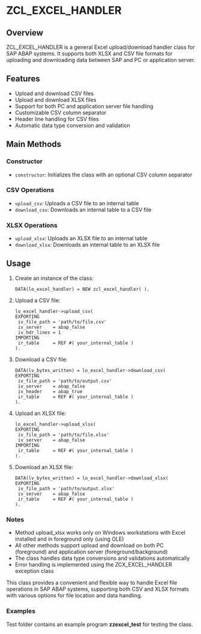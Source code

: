 # ZCL_EXCEL_HANDLER

## Overview

ZCL_EXCEL_HANDLER is a general Excel upload/download handler class for SAP ABAP systems. It supports both XLSX and CSV file formats for uploading and downloading data between SAP and PC or application server.

## Features

- Upload and download CSV files
- Upload and download XLSX files
- Support for both PC and application server file handling
- Customizable CSV column separator
- Header line handling for CSV files
- Automatic data type conversion and validation

## Main Methods

### Constructor

- `constructor`: Initializes the class with an optional CSV column separator

### CSV Operations

- `upload_csv`: Uploads a CSV file to an internal table
- `download_csv`: Downloads an internal table to a CSV file

### XLSX Operations

- `upload_xlsx`: Uploads an XLSX file to an internal table
- `download_xlsx`: Downloads an internal table to an XLSX file

## Usage

1. Create an instance of the class:

   ```abap
   DATA(lo_excel_handler) = NEW zcl_excel_handler( ).
   ```

2. Upload a CSV file:

   ```abap
   lo_excel_handler->upload_csv(
   EXPORTING
    iv_file_path = 'path/to/file.csv'
    iv_server    = abap_false
    iv_hdr_lines = 1
   IMPORTING
    ir_table     = REF #( your_internal_table )
   ).
   ```

3. Download a CSV file:

   ```abap
   DATA(lv_bytes_written) = lo_excel_handler->download_csv(
   EXPORTING
    iv_file_path = 'path/to/output.csv'
    iv_server    = abap_false
    iv_header    = abap_true
    ir_table     = REF #( your_internal_table )
   ).
   ```

4. Upload an XLSX file:

   ```abap
   lo_excel_handler->upload_xlsx(
   EXPORTING
    iv_file_path = 'path/to/file.xlsx'
    iv_server    = abap_false
   IMPORTING
    ir_table     = REF #( your_internal_table )
   ).
   ```

5. Download an XLSX file:

   ```abap
   DATA(lv_bytes_written) = lo_excel_handler->download_xlsx(
   EXPORTING
    iv_file_path = 'path/to/output.xlsx'
    iv_server    = abap_false
    ir_table     = REF #( your_internal_table )
   ).
   ```

### Notes

- Method upload_xlsx works only on Windows workstations with Excel installed and in foreground only (using OLE)
- All other methods support upload and download on both PC (foreground) and application server (foreground/background)
- The class handles data type conversions and validations automatically
- Error handling is implemented using the ZCX_EXCEL_HANDLER exception class

This class provides a convenient and flexible way to handle Excel file operations in SAP ABAP systems, supporting both CSV and XLSX formats with various options for file location and data handling.

### Examples

Test folder contains an example program **zzexcel_test** for testing the class.
